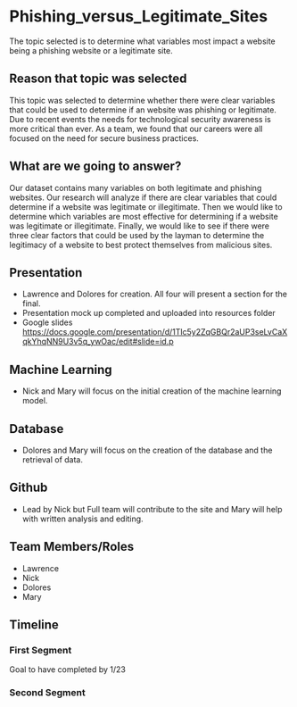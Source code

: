 # Phishing_versus_Legitimate_Sites
The topic selected is to determine what variables most impact a website being a phishing website or a legitimate site.  

## Reason that topic was selected
This topic was selected to determine whether there were clear variables that could be used to determine if an website was phishing or legitimate. Due to recent events the needs for technological security awareness is more critical than ever. As a team, we found that our careers were all focused on the need for secure business practices.

## What are we going to answer?
Our dataset contains many variables on both legitimate and phishing websites. 
Our research will analyze if there are clear variables that could determine if a website was legitimate or illegitimate. 
Then we would like to determine which variables are most effective for determining if a website was legitimate or illegitimate.
Finally, we would like to see if there were three clear factors that could be used by the layman to determine the legitimacy of a website to best protect themselves from malicious sites. 

## Presentation
* Lawrence and Dolores for creation. All four will present a section for the final.  
* Presentation mock up completed and uploaded into resources folder
* Google slides https://docs.google.com/presentation/d/1Tlc5y2ZqGBQr2aUP3seLvCaXqkYhqNN9U3v5q_ywOac/edit#slide=id.p

## Machine Learning
* Nick and Mary will focus on the initial creation of the machine learning model. 
## Database
* Dolores and Mary will focus on the creation of the database and the retrieval of data.
## Github
* Lead by Nick but Full team will contribute to the site and Mary will help with written analysis and editing. 

## Team Members/Roles
* Lawrence
* Nick
* Dolores
* Mary 

## Timeline
### First Segment
Goal to have completed by 1/23

### Second Segment 
